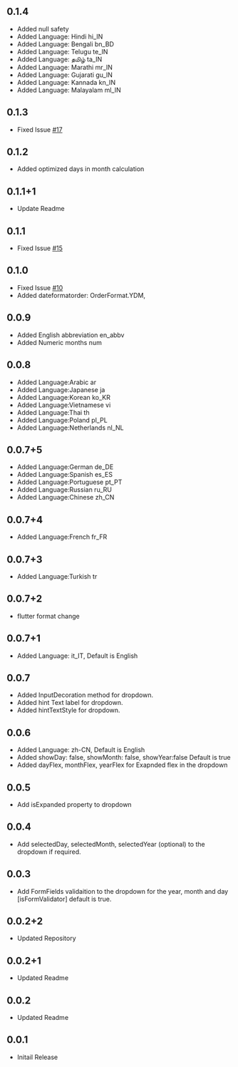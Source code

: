 ## 0.1.4
- Added null safety
- Added Language: Hindi hi_IN
- Added Language: Bengali bn_BD
- Added Language: Telugu te_IN
- Added Language: தமிழ் ta_IN
- Added Language: Marathi mr_IN
- Added Language: Gujarati gu_IN
- Added Language: Kannada kn_IN
- Added Language: Malayalam ml_IN

## 0.1.3
- Fixed Issue [#17](
 https://github.com/Robertrobinson777/dropdown_date_picker/issues/17)

## 0.1.2
- Added optimized days in month calculation

## 0.1.1+1
- Update Readme

## 0.1.1
- Fixed Issue [#15](
 https://github.com/Robertrobinson777/dropdown_date_picker/issues/15)

## 0.1.0
- Fixed Issue [#10](
 https://github.com/Robertrobinson777/dropdown_date_picker/issues/10) 
- Added dateformatorder: OrderFormat.YDM,

## 0.0.9
- Added English abbreviation en_abbv
- Added Numeric months num

## 0.0.8
- Added Language:Arabic ar
- Added Language:Japanese ja
- Added Language:Korean ko_KR
- Added Language:Vietnamese vi
- Added Language:Thai th
- Added Language:Poland pl_PL
- Added Language:Netherlands nl_NL

## 0.0.7+5

- Added Language:German de_DE
- Added Language:Spanish es_ES
- Added Language:Portuguese pt_PT
- Added Language:Russian ru_RU
- Added Language:Chinese zh_CN
## 0.0.7+4

- Added Language:French fr_FR
## 0.0.7+3

- Added Language:Turkish tr

## 0.0.7+2

- flutter format change

## 0.0.7+1

- Added Language: it_IT, Default is English

## 0.0.7

- Added InputDecoration method for dropdown.
- Added hint Text label for dropdown.
- Added hintTextStyle for dropdown.

## 0.0.6

- Added Language: zh-CN, Default is English
- Added showDay: false, showMonth: false, showYear:false Default is true
- Added dayFlex, monthFlex, yearFlex for Exapnded flex in the dropdown

## 0.0.5

- Add isExpanded property to dropdown

## 0.0.4

- Add selectedDay, selectedMonth, selectedYear (optional) to the dropdown if required.

## 0.0.3

- Add FormFields validaition to the dropdown for the year, month and day [isFormValidator] default is true.

## 0.0.2+2

- Updated Repository

## 0.0.2+1

- Updated Readme

## 0.0.2

- Updated Readme

## 0.0.1

- Initail Release
